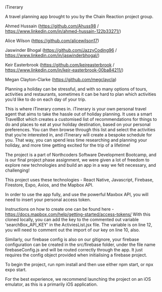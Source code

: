 iTinerary

A travel planning app brought to you by the Chain Reaction project group.

Ahmed Hussain (https://github.com/Ahuss98 / https://www.linkedin.com/in/ahmed-hussain-122b33271/)

Alice Wilson (https://github.com/alicewilson17)

Jaswinder Bhogal (https://github.com/JazzyCoding96 / https://www.linkedin.com/in/jaswinderbhogal/)

Keir Easterbrook (https://github.com/keireasterbrook / https://www.linkedin.com/in/keir-easterbrook-00ba84211/)

Megan Clayton-Clarke (https://github.com/megclaycla)

Planning a holiday can be stressful, and with so many options of tours, activities and restaurants, sometimes it can be hard to plan which activities you’d like to do on each day of your trip.

This is where iTinerary comes in. iTinerary is your own personal travel agent that aims to take the hassle out of holiday planning. It uses a smart TravelBot which creates a customised list of recommendations for things to do and places to eat at your holiday destination, based on your personal preferences. You can then browse through this list and select the activities that you’re interested in, and iTinerary will create a bespoke schedule for you. That way, you can spend less time researching and planning your holiday, and more time getting excited for the trip of a lifetime!

The project is a part of Northcoders Software Development Bootcamp, and is our final project phase assignment, we were given a lot of freedom to explore new technologies and build an app in a way we felt necessary, and challenging!

This project uses these technologies -
React Native, 
Javascript, 
Firebase, 
Firestore, 
Expo, 
Axios, 
and the Mapbox API.

In order to use the app fully, and use the powerful Maxbox API, you will need to insert your personal access token.

Instructions on how to create one can be found here - https://docs.mapbox.com/help/getting-started/access-tokens/
With this cloned locally, you can add the key to the commented out variable 'searchBox_API_KEY' in the ActiviesList.jsx file. The variable is on line 12, you will need to comment out the import of our key on line 10, also.

Similarly, our firebase config is also on our gitignore, your firebase configuration can be created in the src/firebase folder, under the file name firebaseConfig.js and will be routed correctly through the app. It just requires the config object provided when initialising a firebase project.

To begin the project, run npm install and then use either npm start, or npx expo start.

For the best experience, we recommend launching the project on an iOS emulator, as this is a primarily iOS application.
